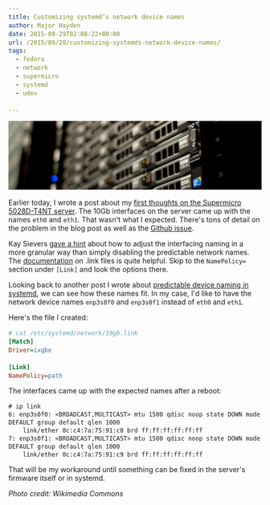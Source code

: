 ```yaml
---
title: Customizing systemd’s network device names
author: Major Hayden
date: 2015-09-29T02:08:22+00:00
url: /2015/09/28/customizing-systemds-network-device-names/
tags:
  - fedora
  - network
  - supermicro
  - systemd
  - udev

---
```

![1]

Earlier today, I wrote a post about my [first thoughts on the Supermicro 5028D-T4NT server][2]. The 10Gb interfaces on the server came up with the names `eth0` and `eth1`. That wasn't what I expected. There's tons of detail on the problem in the blog post as well as the [Github issue][3].

Kay Sievers [gave a hint][4] about how to adjust the interfacing naming in a more granular way than simply disabling the predictable network names. The [documentation][5] on .link files is quite helpful. Skip to the `NamePolicy=` section under `[Link]` and look the options there.

Looking back to another post I wrote about [predictable device naming in systemd][6], we can see how these names fit. In my case, I'd like to have the network device names `enp3s0f0` and `enp3s0f1` instead of `eth0` and `eth1`.

Here's the file I created:

```ini
# cat /etc/systemd/network/10gb.link
[Match]
Driver=ixgbe

[Link]
NamePolicy=path
```


The interfaces came up with the expected names after a reboot:

```
# ip link
6: enp3s0f0: <BROADCAST,MULTICAST> mtu 1500 qdisc noop state DOWN mode DEFAULT group default qlen 1000
    link/ether 0c:c4:7a:75:91:c8 brd ff:ff:ff:ff:ff:ff
7: enp3s0f1: <BROADCAST,MULTICAST> mtu 1500 qdisc noop state DOWN mode DEFAULT group default qlen 1000
    link/ether 0c:c4:7a:75:91:c9 brd ff:ff:ff:ff:ff:ff
```


That will be my workaround until something can be fixed in the server's firmware itself or in systemd.

_Photo credit: Wikimedia Commons_

 [1]: /wp-content/uploads/2015/09/Wikimedia_Foundation_Servers-8055_17-e1443492445994.jpg
 [2]: /2015/09/28/first-thoughts-linux-on-the-supermicro-5028d-t4nt/
 [3]: https://github.com/systemd/systemd/issues/1390
 [4]: https://github.com/systemd/systemd/issues/1390#issuecomment-143860466
 [5]: http://www.freedesktop.org/software/systemd/man/systemd.link.html
 [6]: /2015/08/21/understanding-systemds-predictable-network-device-names/
